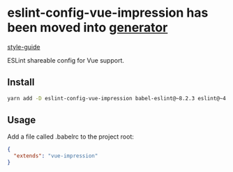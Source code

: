 # eslint-config-vue-impression has been moved into [generator](https://github.com/NewDadaFE/generator)

[style-guide](https://github.com/NewDadaFE/style-guide)

ESLint shareable config for Vue support.

## Install

```sh
yarn add -D eslint-config-vue-impression babel-eslint@~8.2.3 eslint@~4.18.0 eslint-config-standard@~11.0.0 eslint-plugin-import@~2.8.0 eslint-plugin-node@~5.2.1 eslint-plugin-promise@~3.6.0 eslint-plugin-standard@~3.0.1 eslint-plugin-vue@~4.5.0
```

## Usage

Add a file called .babelrc to the project root:

```json
{
  "extends": "vue-impression"
}
```
